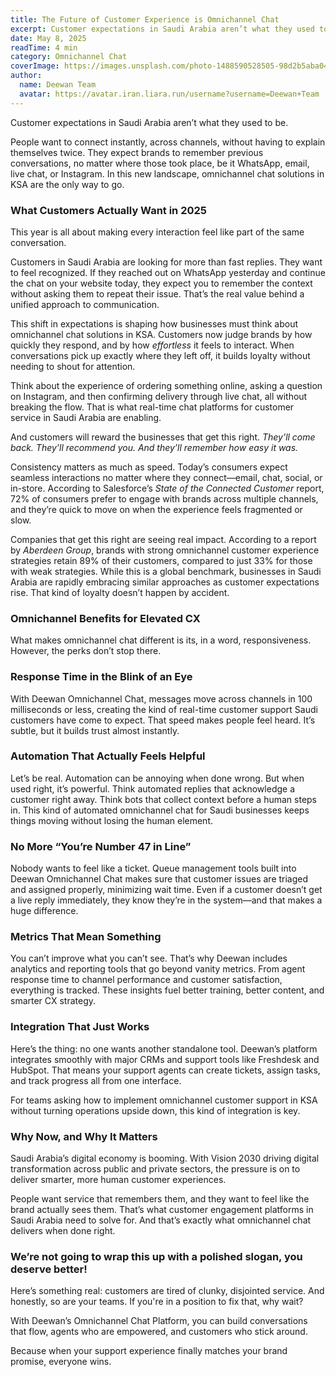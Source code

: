 ```yaml
---
title: The Future of Customer Experience is Omnichannel Chat
excerpt: Customer expectations in Saudi Arabia aren’t what they used to be.
date: May 8, 2025
readTime: 4 min
category: Omnichannel Chat
coverImage: https://images.unsplash.com/photo-1488590528505-98d2b5aba04b?w=800&auto=format&fit=crop&q=60
author:
  name: Deewan Team
  avatar: https://avatar.iran.liara.run/username?username=Deewan+Team
---
```


Customer expectations in Saudi Arabia aren’t what they used to be.

People want to connect instantly, across channels, without having to explain themselves twice. They expect brands to remember previous conversations, no matter where those took place, be it WhatsApp, email, live chat, or Instagram. In this new landscape, omnichannel chat solutions in KSA are the only way to go.

### What Customers Actually Want in 2025

This year is all about making every interaction feel like part of the same conversation.

Customers in Saudi Arabia are looking for more than fast replies. They want to feel recognized. If they reached out on WhatsApp yesterday and continue the chat on your website today, they expect you to remember the context without asking them to repeat their issue. That’s the real value behind a unified approach to communication.

This shift in expectations is shaping how businesses must think about omnichannel chat solutions in KSA. Customers now judge brands by how quickly they respond, and by how _effortless_ it feels to interact. When conversations pick up exactly where they left off, it builds loyalty without needing to shout for attention.

Think about the experience of ordering something online, asking a question on Instagram, and then confirming delivery through live chat, all without breaking the flow. That is what real-time chat platforms for customer service in Saudi Arabia are enabling.

And customers will reward the businesses that get this right. _They’ll come back. They’ll recommend you. And they’ll remember how easy it was._

Consistency matters as much as speed. Today’s consumers expect seamless interactions no matter where they connect—email, chat, social, or in-store. According to Salesforce’s _State of the Connected Customer_ report, 72% of consumers prefer to engage with brands across multiple channels, and they’re quick to move on when the experience feels fragmented or slow.

Companies that get this right are seeing real impact. According to a report by _Aberdeen Group_, brands with strong omnichannel customer experience strategies retain 89% of their customers, compared to just 33% for those with weak strategies. While this is a global benchmark, businesses in Saudi Arabia are rapidly embracing similar approaches as customer expectations rise. That kind of loyalty doesn’t happen by accident.

### Omnichannel Benefits for Elevated CX

What makes omnichannel chat different is its, in a word, responsiveness. However, the perks don’t stop there.

### Response Time in the Blink of an Eye

With Deewan Omnichannel Chat, messages move across channels in 100 milliseconds or less, creating the kind of real-time customer support Saudi customers have come to expect. That speed makes people feel heard. It’s subtle, but it builds trust almost instantly.

### Automation That Actually Feels Helpful

Let’s be real. Automation can be annoying when done wrong. But when used right, it’s powerful. Think automated replies that acknowledge a customer right away. Think bots that collect context before a human steps in. This kind of automated omnichannel chat for Saudi businesses keeps things moving without losing the human element.

### No More “You’re Number 47 in Line”

Nobody wants to feel like a ticket. Queue management tools built into Deewan Omnichannel Chat makes sure that customer issues are triaged and assigned properly, minimizing wait time. Even if a customer doesn’t get a live reply immediately, they know they’re in the system—and that makes a huge difference.

### Metrics That Mean Something

You can’t improve what you can’t see. That’s why Deewan includes analytics and reporting tools that go beyond vanity metrics. From agent response time to channel performance and customer satisfaction, everything is tracked. These insights fuel better training, better content, and smarter CX strategy.

### Integration That Just Works

Here’s the thing: no one wants another standalone tool. Deewan’s platform integrates smoothly with major CRMs and support tools like Freshdesk and HubSpot. That means your support agents can create tickets, assign tasks, and track progress all from one interface.

For teams asking how to implement omnichannel customer support in KSA without turning operations upside down, this kind of integration is key.

### Why Now, and Why It Matters

Saudi Arabia’s digital economy is booming. With Vision 2030 driving digital transformation across public and private sectors, the pressure is on to deliver smarter, more human customer experiences.

People want service that remembers them, and they want to feel like the brand actually sees them. That’s what customer engagement platforms in Saudi Arabia need to solve for. And that’s exactly what omnichannel chat delivers when done right.

### We’re not going to wrap this up with a polished slogan, you deserve better!

Here’s something real: customers are tired of clunky, disjointed service. And honestly, so are your teams. If you're in a position to fix that, why wait?

With Deewan’s Omnichannel Chat Platform, you can build conversations that flow, agents who are empowered, and customers who stick around.

Because when your support experience finally matches your brand promise, everyone wins.
